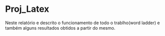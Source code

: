# Proj_Latex
Neste relatório e descrito o funcionamento de todo o trablho(word ladder) e também alguns resultados obtidos a partir do mesmo.
